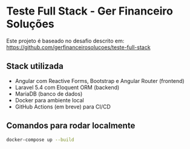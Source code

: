 # Teste Full Stack - Ger Financeiro Soluções

Este projeto é baseado no desafio descrito em:  
https://github.com/gerfinanceirosolucoes/teste-full-stack

## Stack utilizada

- Angular com Reactive Forms, Bootstrap e Angular Router (frontend)
- Laravel 5.4 com Eloquent ORM (backend)
- MariaDB (banco de dados)
- Docker para ambiente local
- GitHub Actions (em breve) para CI/CD

## Comandos para rodar localmente

```bash
docker-compose up --build
